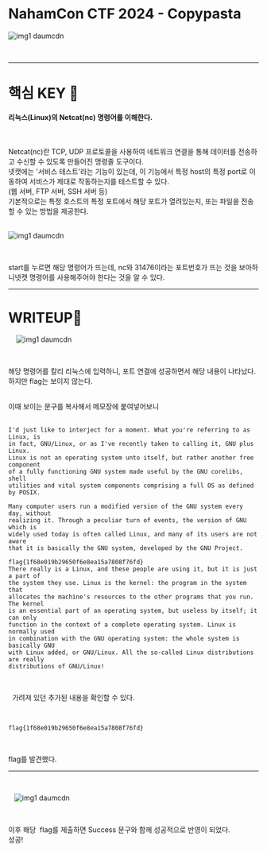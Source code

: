 NahamCon CTF 2024 - Copypasta 
=======================
![img1 daumcdn](https://github.com/banda59/CTF/assets/165415245/e7403ef0-ebd9-406f-aa75-563b31b085e8)

 <dr>
 <dr>
***

# 핵심 KEY 🔑 
#### 리눅스(Linux)의 Netcat(nc) 명령어를 이해한다.    
 <dr> <dr>

Netcat(nc)란 TCP, UDP 프로토콜을 사용하여 네트워크 연결을 통해 데이터를 전송하고 수신할 수 있도록 만들어진 명령줄 도구이다.    
넷캣에는 '서비스 테스트'라는 기능이 있는데, 이 기능에서 특정 host의 특정 port로 이동하여 서비스가 제대로 작동하는지를 테스트할 수 있다.    
(웹 서버, FTP 서버, SSH 서버 등)   
기본적으로는 특정 호스트의 특정 포트에서 해당 포트가 열려있는지, 또는 파일을 전송할 수 있는 방법을 제공한다.   
  <dr>

![img1 daumcdn](https://github.com/banda59/CTF/assets/165415245/34cb2d98-e9cd-45a4-ae3b-a40a9f5df885)

 <dr>

start를 누르면 해당 명령어가 뜨는데, nc와 31476이라는 포트번호가 뜨는 것을 보아하니넷캣 명령어를 사용해주어야 한다는 것을 알 수 있다.
  <dr>
 <dr>
 <dr>
  <dr>

***
# WRITEUP🔐
 <dr>
 
![img1 daumcdn](https://github.com/banda59/CTF/assets/165415245/f3634777-1901-4267-ad75-97d85b4ea495)

  <dr>



해당 명령어를 칼리 리눅스에 입력하니, 포트 연결에 성공하면서 해당 내용이 나타났다.   
하지만 flag는 보이지 않는다.   
  <dr>

이때 보이는 문구를 복사해서 메모장에 붙여넣어보니   
 <dr>
 <dr>

```
I'd just like to interject for a moment. What you're referring to as Linux, is  
in fact, GNU/Linux, or as I've recently taken to calling it, GNU plus Linux.    
Linux is not an operating system unto itself, but rather another free component 
of a fully functioning GNU system made useful by the GNU corelibs, shell        
utilities and vital system components comprising a full OS as defined by POSIX. 
                                                                                
Many computer users run a modified version of the GNU system every day, without 
realizing it. Through a peculiar turn of events, the version of GNU which is    
widely used today is often called Linux, and many of its users are not aware    
that it is basically the GNU system, developed by the GNU Project.              
                                          flag{1f68e019b29650f6e8ea15a7808f76fd}                                                    
There really is a Linux, and these people are using it, but it is just a part of                                                    
the system they use. Linux is the kernel: the program in the system that                                                            
allocates the machine's resources to the other programs that you run. The kernel                                                    
is an essential part of an operating system, but useless by itself; it can only                                                     
function in the context of a complete operating system. Linux is normally used                                                      
in combination with the GNU operating system: the whole system is basically GNU                                                     
with Linux added, or GNU/Linux. All the so-called Linux distributions are really                                                    
distributions of GNU/Linux!
```
 <dr>
 <dr>

 
가려져 있던 추가된 내용을 확인할 수 있다.
  <dr>
 <dr>
 <dr>

 
```
flag{1f68e019b29650f6e8ea15a7808f76fd}
```
 <dr>

flag를 발견했다.
 
  <dr>
 <dr>
 <dr>
***
 <dr>

 
 ![img1 daumcdn](https://github.com/banda59/CTF/assets/165415245/abf1b780-6632-4497-90d3-c148e9f920da)

 <dr>

이후 해당  flag를 제출하면 Success 문구와 함께 성공적으로 반영이 되었다.   
성공!
